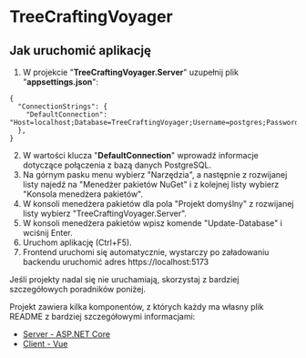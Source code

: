 # TreeCraftingVoyager
  
  
## Jak uruchomić aplikację  
  
1. W projekcie "**TreeCraftingVoyager.Server**" uzupełnij plik "**appsettings.json**":  
```  
{
  "ConnectionStrings": {
    "DefaultConnection": "Host=localhost;Database=TreeCraftingVoyager;Username=postgres;Password=your_password"
  },
}
```  
2. W wartości klucza "**DefaultConnection**" wprowadź informacje dotyczące połączenia z bazą danych PostgreSQL.
3. Na górnym pasku menu wybierz "Narzędzia", a następnie z rozwijanej listy najedź na "Menedżer pakietów NuGet" i z kolejnej listy wybierz "Konsola menedżera pakietów".  
4. W konsoli menedżera pakietów dla pola "Projekt domyślny" z rozwijanej listy wybierz "TreeCraftingVoyager.Server".  
5. W konsoli menedżera pakietów wpisz komende "Update-Database" i wciśnij Enter.  
6. Uruchom aplikację (Ctrl+F5).  
7. Frontend uruchomi się automatycznie, wystarczy po załadowaniu backendu uruchomić adres https://localhost:5173

Jeśli projekty nadal się nie uruchamiają, skorzystaj z bardziej szczegółowych poradników poniżej.  

Projekt zawiera kilka komponentów, z których każdy ma własny plik README z bardziej szczegółowymi informacjami:  
  
- [Server - ASP.NET Core](TreeCraftingVoyager.Server/README.md)
- [Client - Vue](treecraftingvoyager.client/README.md)
